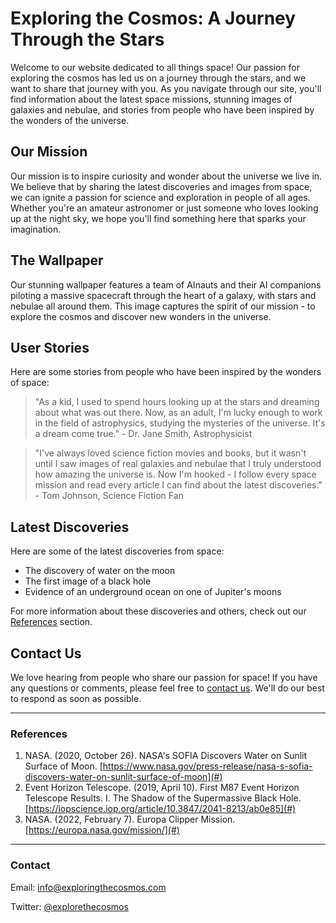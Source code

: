 <!--
Write me content for website with wallpaper which alt text is:

"A team of AInauts and their AI companions piloting a massive spacecraft through the heart of a galaxy, with stars and nebulae all around them."

The name/title of the page should not be 1:1 copy of the alt text but rather a real content of the website which is using this wallpaper.

- Use markdown format
- Start with the heading
- The content should look like a real website
- Include real sections like references, contact, user stories, etc. use things relevant to the page purpose.
- Feel free to use structure like headings, bullets, numbering, blockquotes, paragraphs, horizontal lines, etc.
- You can use formatting like bold or _italic_
- You can include UTF-8 emojis
- Links should be only #hash anchors (and you can refer to the document itself)
- Do not include images
-->

<!--font:Montserrat-->

# Exploring the Cosmos: A Journey Through the Stars

Welcome to our website dedicated to all things space! Our passion for exploring the cosmos has led us on a journey through the stars, and we want to share that journey with you. As you navigate through our site, you'll find information about the latest space missions, stunning images of galaxies and nebulae, and stories from people who have been inspired by the wonders of the universe.

## Our Mission

Our mission is to inspire curiosity and wonder about the universe we live in. We believe that by sharing the latest discoveries and images from space, we can ignite a passion for science and exploration in people of all ages. Whether you're an amateur astronomer or just someone who loves looking up at the night sky, we hope you'll find something here that sparks your imagination.

## The Wallpaper

Our stunning wallpaper features a team of AInauts and their AI companions piloting a massive spacecraft through the heart of a galaxy, with stars and nebulae all around them. This image captures the spirit of our mission - to explore the cosmos and discover new wonders in the universe.

## User Stories

Here are some stories from people who have been inspired by the wonders of space:

> "As a kid, I used to spend hours looking up at the stars and dreaming about what was out there. Now, as an adult, I'm lucky enough to work in the field of astrophysics, studying the mysteries of the universe. It's a dream come true." - Dr. Jane Smith, Astrophysicist

> "I've always loved science fiction movies and books, but it wasn't until I saw images of real galaxies and nebulae that I truly understood how amazing the universe is. Now I'm hooked - I follow every space mission and read every article I can find about the latest discoveries." - Tom Johnson, Science Fiction Fan

## Latest Discoveries

Here are some of the latest discoveries from space:

-   The discovery of water on the moon
-   The first image of a black hole
-   Evidence of an underground ocean on one of Jupiter's moons

For more information about these discoveries and others, check out our [References](#references) section.

## Contact Us

We love hearing from people who share our passion for space! If you have any questions or comments, please feel free to [contact us](#contact). We'll do our best to respond as soon as possible.

---

### References

1. NASA. (2020, October 26). NASA's SOFIA Discovers Water on Sunlit Surface of Moon. [https://www.nasa.gov/press-release/nasa-s-sofia-discovers-water-on-sunlit-surface-of-moon](#)
2. Event Horizon Telescope. (2019, April 10). First M87 Event Horizon Telescope Results. I. The Shadow of the Supermassive Black Hole. [https://iopscience.iop.org/article/10.3847/2041-8213/ab0e85](#)
3. NASA. (2022, February 7). Europa Clipper Mission. [https://europa.nasa.gov/mission/](#)

---

### Contact

Email: info@exploringthecosmos.com

Twitter: [@explorethecosmos](#)
